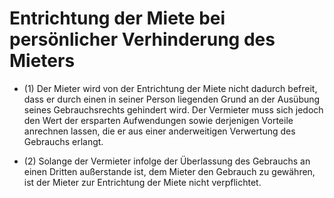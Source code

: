 # Entrichtung der Miete bei persönlicher Verhinderung des Mieters

- (1) Der Mieter wird von der Entrichtung der Miete nicht dadurch befreit, dass er durch einen in seiner Person liegenden Grund an der Ausübung seines Gebrauchsrechts gehindert wird. Der Vermieter muss sich jedoch den Wert der ersparten Aufwendungen sowie derjenigen Vorteile anrechnen lassen, die er aus einer anderweitigen Verwertung des Gebrauchs erlangt.

- (2) Solange der Vermieter infolge der Überlassung des Gebrauchs an einen Dritten außerstande ist, dem Mieter den Gebrauch zu gewähren, ist der Mieter zur Entrichtung der Miete nicht verpflichtet.

